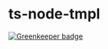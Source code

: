 # ts-node-tmpl

[![Greenkeeper badge](https://badges.greenkeeper.io/ZhangZisu/windowsd-plugin.svg)](https://greenkeeper.io/)
